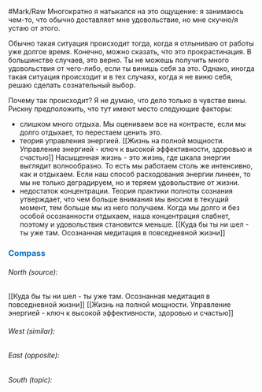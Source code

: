 #Mark/Raw
Многократно я натыкался на это ощущение: я занимаюсь чем-то, что обычно доставляет мне удовольствие, но мне скучно/я устаю от этого. 

Обычно такая ситуация происходит тогда, когда я отлыниваю от работы уже долгое время. Конечно, можно сказать, что это прокрастинация. В большинстве случаев, это верно. Ты не можешь получить много удовольствия от чего-либо, если ты винишь себя за это. Однако, иногда такая ситуация происходит и в тех случаях, когда я не виню себя, решаю сделать сознательный выбор. 

Почему так происходит? Я не думаю, что дело только в чувстве вины. Рискну предположить, что тут имеют место следующие факторы:
- слишком много отдыха. Мы оцениваем все на контрасте, если мы долго отдыхает, то перестаем ценить это.
- теория управления энергией. [[Жизнь на полной мощности. Управление энергией - ключ к высокой эффективности, здоровью и счастью]] Насыщенная жизнь - это жизнь, где шкала энергии выглядит волнообразно. То есть мы работаем столь же интенсивно, как и отдыхаем. Если наш способ расходования энергии линеен, то мы не только деградируем, но и теряем удовольствие от жизни.
- недостаток концентрации. Теория практики полноты сознания утверждает, что чем больше внимания мы вносим в текущий момент, тем больше мы из него получаем. Когда мы долго и без особой осознанности отдыхаем, наша концентрация слабнет, поэтому и удовольствия становится меньше. [[Куда бы ты ни шел - ты уже там. Осознанная медитация в повседневной жизни]]





### <span style="color:#0070c0">Compass</span>
###### North (source):
[[Куда бы ты ни шел - ты уже там. Осознанная медитация в повседневной жизни]]
[[Жизнь на полной мощности. Управление энергией - ключ к высокой эффективности, здоровью и счастью]]

###### West (similar):


###### East (opposite):


###### South (topic):

